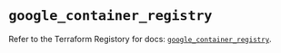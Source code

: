 # `google_container_registry`

Refer to the Terraform Registory for docs: [`google_container_registry`](https://registry.terraform.io/providers/hashicorp/google/4.82.0/docs/resources/container_registry).
